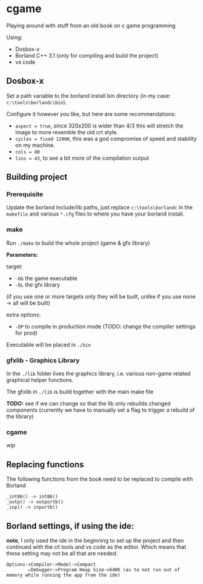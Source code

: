 # cgame

Playing around with stuff from an old book on c game programming

Using:

- Dosbox-x
- Borland C++ 3.1 (only for compiling and build the project)
- vs code

## Dosbox-x

Set a path variable to the borland install bin directory (in my case: `c:\tools\borlandc\bin`).

Configure it however you like, but here are some recommendations:

- `aspect = true`, since 320x200 is wider than 4/3 this will stretch the image to more resemble the old crt style.
- `cycles = fixed 12000`, this was a god compromise of speed and stability on my machine.
- `cols = 80`
- `lins = 43`, to see a bit more of the compilation output

## Building project

### Prerequisite

Update the borland include/lib paths, just replace `c:\tools\borlandc` in the `makefile` and various `*.cfg` files to where you have your borland install.

### make

Run `./make` to build the whole project (game & gfx library)

**Parameters:**

target:

- `-DG` the game executable
- `-DL` the gfx library

(if you use one or more targets only they will be built, unlike if you use none -> all will be built)

extra options:

- `-DP` to compile in production mode (TODO: change the compiler settings for prod)

Executable will be placed in `./bin`

### gfxlib - Graphics Library

In the `./lib` folder lives the graphics library, i.e. various non-game related graphical helper functions.

The gfxlib in `./lib` is build together with the main make file

**TODO:** see if we can change so that the lib only rebuilds changed components (currently we have to manually set a flag to trigger a rebuild of the library)

### cgame

_wip_

## Replacing functions

The following functions from the book need to be replaced to compile with Borland

```
_int86() -> int86()
_outp() -> outportb()
_inp() -> inportb()
```

## Borland settings, if using the ide:

**note**, I only used the ide in the beginning to set up the project and then continued with the cli tools and vs code as the editor. Which means that these setting may not be all that are needed.

```
Options->Compiler->Model->Compact
        ⌙Debugger->Program Heap Size->640K (as to not run out of memory while running the app from the ide)
```
